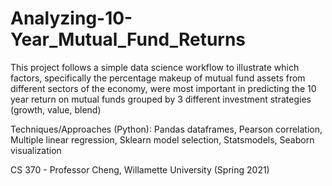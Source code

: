 # Analyzing-10-Year_Mutual_Fund_Returns
This project follows a simple data science workflow to illustrate which factors, specifically the percentage makeup of mutual fund assets from different sectors of the economy, were most important in predicting the 10 year return on mutual funds grouped by 3 different investment strategies (growth, value, blend)

Techniques/Approaches (Python): Pandas dataframes, Pearson correlation, Multiple linear regression, Sklearn model selection, Statsmodels, Seaborn visualization

CS 370 - Professor Cheng, Willamette University (Spring 2021)
